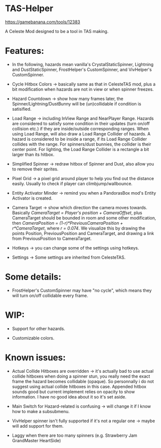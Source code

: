 # TAS-Helper

https://gamebanana.com/tools/12383

A Celeste Mod designed to be a tool in TAS making.

# Features:

- In the following, hazards mean vanilla's CrystalStaticSpinner, Lightning and DustStaticSpinner, FrostHelper's CustomSpinner, and VivHelper's CustomSpinner.

- Cycle Hitbox Colors -> basically same as that in CelesteTAS mod, plus a bit modification when hazards are not in view or when spinner freezes.

- Hazard Countdown -> show how many frames later, the Spinner/Lightning/DustBunny will be (un)collidable if condition is satisified.

- Load Range -> including InView Range and NearPlayer Range. Hazards are considered to satisfy some condition in their updates (turn on/off collision etc.) if they are inside/outside corresponding ranges. When using Load Range, will also draw a Load Range Collider of hazards. A hazard is considered to be inside a range, if its Load Range Collider collides with the range. For spinners/dust bunnies, the collider is their center point. For lighting, the Load Range Collider is a rectangle a bit larger than its hitbox.

- Simplified Spinner -> redraw hitbox of Spinner and Dust, also allow you to remove their sprites.

- Pixel Grid -> a pixel grid around player to help you find out the distance easily. Usually to check if player can climbjump/wallbounce.

- Entity Activator Minder -> remind you when a PandorasBox mod's Entity Activator is created.

- Camera Target -> show which direction the camera moves towards. Basically *CameraTarget = Player's position + CameraOffset*, plus CameraTarget should be bounded in room and some other modification, then *CameraPosition = (1-r)\*PreviousCameraPosition + r\*CameraTarget*, where *r = 0.074*. We visualize this by drawing the points Position, PreviousPosition and CameraTarget, and drawing a link from PreviousPosition to CameraTarget.

- Hotkeys -> you can change some of the settings using hotkeys.

- Settings -> Some settings are inherited from CelesteTAS.

# Some details:

- FrostHelper's CustomSpinner may have "no cycle", which means they will turn on/off collidable every frame.

# WIP:

- Support for other hazards.

- Customizable colors.

# Known issues:

- Actual Collide Hitboxes are overridden -> it's actually bad to use actual collide hitboxes when doing a spinner stun, you really need the exact frame the hazard becomes collidable (opaque). So personnally i do not suggest using actual collide hitboxes in this case. Appended hitbox sounds good but current implement relies on opacity to show information. I have no good idea about it so it's set aside.

- Main Switch for Hazard-related is confusing -> will change it if I know how to make a subsubmenu.

- VivHelper spinner isn't fully supported if it's not a regular one -> maybe will add support for them.

- Laggy when there are too many spinners (e.g. Strawberry Jam GrandMaster HeartSide)
